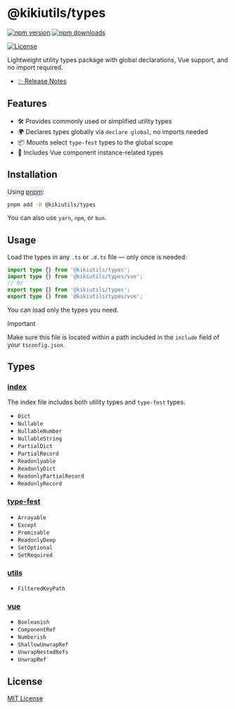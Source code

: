 # @kikiutils/types

[![npm version][npm-version-src]][npm-version-href]
[![npm downloads][npm-downloads-src]][npm-downloads-href]
<!-- [![codecov][codecov-src]][codecov-href] -->
[![License][license-src]][license-href]

Lightweight utility types package with global declarations, Vue support, and no import required.

- [✨ Release Notes](./CHANGELOG.md)

## Features

- 🛠 Provides commonly used or simplified utility types
- 🌍 Declares types globally via `declare global`, no imports needed
- 📦 Mounts select `type-fest` types to the global scope
- 🧩 Includes Vue component instance-related types

## Installation

Using [pnpm](https://pnpm.io):

```bash
pnpm add -D @kikiutils/types
```

You can also use `yarn`, `npm`, or `bun`.

## Usage

Load the types in any `.ts` or `.d.ts` file — only once is needed:

```typescript
import type {} from '@kikiutils/types';
import type {} from '@kikiutils/types/vue';
// Or
export type {} from '@kikiutils/types';
export type {} from '@kikiutils/types/vue';
```

You can load only the types you need.

> [!IMPORTANT]
> Make sure this file is located within a path included in the `include` field of your `tsconfig.json`.

## Types

### [index](./src/index.ts)

The index file includes both utility types and `type-fest` types.

- `Dict`
- `Nullable`
- `NullableNumber`
- `NullableString`
- `PartialDict`
- `PartialRecord`
- `Readonlyable`
- `ReadonlyDict`
- `ReadonlyPartialRecord`
- `ReadonlyRecord`

### [type-fest](./src/type-fest.ts)

- `Arrayable`
- `Except`
- `Promisable`
- `ReadonlyDeep`
- `SetOptional`
- `SetRequired`

### [utils](./src/utils)

- `FilteredKeyPath`

### [vue](./src/vue.ts)

- `Booleanish`
- `ComponentRef`
- `Numberish`
- `ShallowUnwrapRef`
- `UnwrapNestedRefs`
- `UnwrapRef`

## License

[MIT License](./LICENSE)

<!-- Badges -->
[npm-version-href]: https://npmjs.com/package/@kikiutils/types
[npm-version-src]: https://img.shields.io/npm/v/@kikiutils/types/latest.svg?style=flat&colorA=18181B&colorB=28CF8D

[npm-downloads-href]: https://npmjs.com/package/@kikiutils/types
[npm-downloads-src]: https://img.shields.io/npm/dm/@kikiutils/types.svg?style=flat&colorA=18181B&colorB=28CF8D

<!-- [codecov-href]: https://codecov.io/gh/kikiutils/node-types
[codecov-src]: https://codecov.io/gh/kikiutils/node-types/graph/badge.svg?token=RNU7FNG8HD -->

[license-href]: https://github.com/kikiutils/node-types/blob/main/LICENSE
[license-src]: https://img.shields.io/npm/l/@kikiutils/types.svg?style=flat&colorA=18181B&colorB=28CF8D

